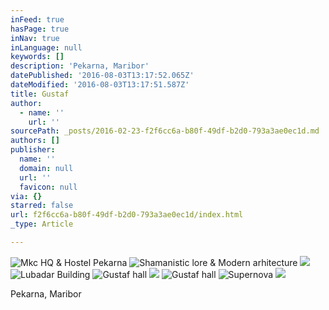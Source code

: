 ```yaml
---
inFeed: true
hasPage: true
inNav: true
inLanguage: null
keywords: []
description: 'Pekarna, Maribor'
datePublished: '2016-08-03T13:17:52.065Z'
dateModified: '2016-08-03T13:17:51.587Z'
title: Gustaf
author:
  - name: ''
    url: ''
sourcePath: _posts/2016-02-23-f2f6cc6a-b80f-49df-b2d0-793a3ae0ec1d.md
authors: []
publisher:
  name: ''
  domain: null
  url: ''
  favicon: null
via: {}
starred: false
url: f2f6cc6a-b80f-49df-b2d0-793a3ae0ec1d/index.html
_type: Article

---
```

![Mkc HQ & Hostel Pekarna](https://s3-us-west-2.amazonaws.com/the-grid-img/p/18190a897e54753f15887889d955fa7659227aad.jpg)
![Shamanistic lore & Modern arhitecture](https://s3-us-west-2.amazonaws.com/the-grid-img/p/0f624e41d1e65cd6643d1830dd3394fc28a2e13b.jpg)
![](https://the-grid-user-content.s3-us-west-2.amazonaws.com/24c7757d-6705-4952-b98a-aff57f26c38e.jpg)
![Lubadar Building](https://s3-us-west-2.amazonaws.com/the-grid-img/p/786668b9cc3d7a73e2c9d4d8b8b7f7b28e520c81.jpg)
![Gustaf hall](https://s3-us-west-2.amazonaws.com/the-grid-img/p/6c896ae311dbe7bc39107b7655e40d01a6ca5ac2.jpg)
![](https://s3-us-west-2.amazonaws.com/the-grid-img/p/ec3a18927c14cc5748f510406780b419ad156007.jpg)
![Gustaf hall](https://s3-us-west-2.amazonaws.com/the-grid-img/p/985128b16aad656c0a5ab57dac260dd5975b350a.jpg)
![Supernova](https://s3-us-west-2.amazonaws.com/the-grid-img/p/b36cfb5e9abd3c333e90b9e971edf5cbf395be3b.jpg)
![](https://the-grid-user-content.s3-us-west-2.amazonaws.com/94b0012d-571d-4320-a621-e1a2c5202a72.jpg)

Pekarna, Maribor